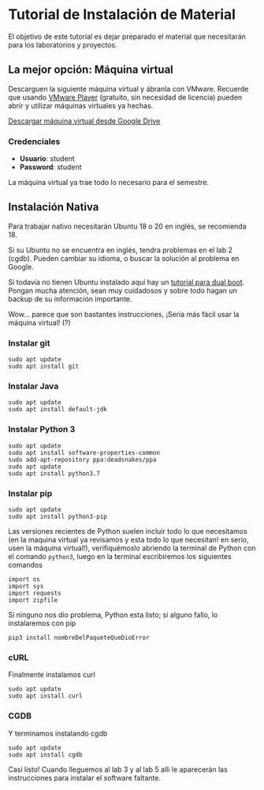 # Tutorial de Instalación de Material

El objetivo de este tutorial es dejar preparado el material que necesitarán para los laboratorios y proyectos.

## La mejor opción: Máquina virtual

Descarguen la siguiente máquina virtual y ábranla con VMware. Recuerde que usando [VMware Player](https://www.vmware.com/products/workstation-player.html) (gratuito, sin necesidad de licencia) pueden abrir y utilizar máquinas virtuales ya hechas.

[Descargar máquina virtual desde Google Drive](https://drive.google.com/file/d/1FdxtXya0jA5iSUpeSvBXxc4Vzmz1JyUm/view)

### Credenciales

- **Usuario**: student
- **Password**: student

La máquina virtual ya trae todo lo necesario para el semestre.

## Instalación Nativa

Para trabajar nativo necesitarán Ubuntu 18 o 20 en inglés, se recomienda 18.

Si su Ubuntu no se encuentra en inglés, tendra problemas en el lab 2 (cgdb). Pueden cambiar su idioma, o buscar la solución al problema en Google.

Si todavía no tienen Ubuntu instalado aquí hay un [tutorial para dual boot](https://www.youtube.com/watch?v=h9cPABYSJSI). Pongan mucha atención, sean muy cuidadosos y sobre todo hagan un backup de su información importante.

Wow... parece que son bastantes instrucciones, ¡Sería más fácil usar la máquina virtual! (?)

### Instalar git

    sudo apt update
    sudo apt install git

### Instalar Java

    sudo apt update
    sudo apt install default-jdk

### Instalar Python 3

    sudo apt update
    sudo apt install software-properties-common
    sudo add-apt-repository ppa:deadsnakes/ppa
    sudo apt update
    sudo apt install python3.7

### Instalar pip

    sudo apt update
    sudo apt install python3-pip

Las versiones recientes de Python suelen incluir todo lo que necesitamos (en la maquina virtual ya revisamos y esta todo lo que necesitan! en serio, usen la máquina virtual!), verifiquémoslo abriendo la terminal de Python con el comando `python3`, luego en la terminal escribiremos los siguientes comandos

    import os
    import sys
    import requests
    import zipfile

Si ninguno nos dio problema, Python esta listo; si alguno fallo, lo instalaremos con pip

    pip3 install nombreDelPaqueteQueDioError

### cURL

Finalmente instalamos curl

    sudo apt update
    sudo apt install curl

### CGDB

Y terminamos instalando cgdb

    sudo apt update
    sudo apt install cgdb

Casi listo! Cuando lleguemos al lab 3 y al lab 5 alli le aparecerán las instrucciones para instalar el software faltante.
